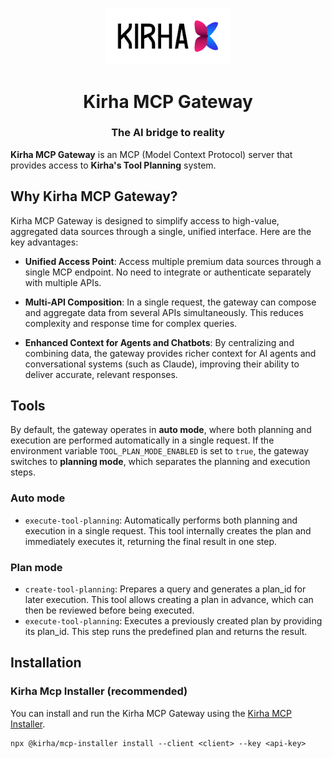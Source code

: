 <p align="center">
  <a href="https://kirha.ai" target="_blank">
    <img src="assets/logo.png" width="200" alt="Bright Data Logo">
  </a>
</p>

<h1 align="center">Kirha MCP Gateway</h1>
<h3 align="center">The AI bridge to reality</h3>


**Kirha MCP Gateway** is an MCP (Model Context Protocol) server that provides access to **Kirha's Tool Planning** system.

## Why Kirha MCP Gateway?

Kirha MCP Gateway is designed to simplify access to high-value, aggregated data sources through a single, unified interface. Here are the key advantages:

- **Unified Access Point**: Access multiple premium data sources through a single MCP endpoint. No need to integrate or authenticate separately with multiple APIs.

- **Multi-API Composition**: In a single request, the gateway can compose and aggregate data from several APIs simultaneously. This reduces complexity and response time for complex queries.

- **Enhanced Context for Agents and Chatbots**: By centralizing and combining data, the gateway provides richer context for AI agents and conversational systems (such as Claude), improving their ability to deliver accurate, relevant responses.

## Tools

By default, the gateway operates in **auto mode**, where both planning and execution are performed automatically in a single request.
If the environment variable `TOOL_PLAN_MODE_ENABLED` is set to `true`, the gateway switches to **planning mode**, which separates the planning and execution steps.

### Auto mode

- `execute-tool-planning`: Automatically performs both planning and execution in a single request. This tool internally creates the plan and immediately executes it, returning the final result in one step.

### Plan mode

- `create-tool-planning`: Prepares a query and generates a plan_id for later execution. This tool allows creating a plan in advance, which can then be reviewed before being executed.
- `execute-tool-planning`: Executes a previously created plan by providing its plan_id. This step runs the predefined plan and returns the result.

## Installation

### Kirha Mcp Installer (recommended)  

You can install and run the Kirha MCP Gateway using the [Kirha MCP Installer](https://github.com/kirha-ai/mcp-installer?tab=readme-ov-file#installation).

```
npx @kirha/mcp-installer install --client <client> --key <api-key>
```
